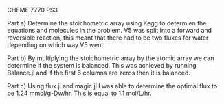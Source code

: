 CHEME 7770 PS3

Part a)
Determine the stoichometric array using Kegg to determien the equations and molecules in the problem. V5 was split into a forward and reversible reaction, this meant that there had to be two fluxes for water depending on which way V5 went.

Part b)
By multiplying the stoichometric array by the atomic array we can determine if the system is balanced. This was achieved by running Balance.jl and if the first 6 columns are zeros then it is balanced.

Part c)
Using flux.jl and magic.jl I was able to determine the optimal flux to be 1.24 mmol/g-Dw/hr. This is equal to 1.1 mol/L/hr.
